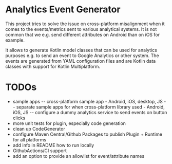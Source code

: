 # Analytics Event Generator

This project tries to solve the issue on cross-platform misalignment when it comes to the events/metrics sent to various analytical systems.
It is not common that we e.g. send different attributes on Android than on iOS for example.

It allows to generate Kotlin model classes that can be used for analytics purposes e.g. to send
an event to Google Analytics or other system. The events are generated from YAML configuration files
and are Kotlin data classes with support for Kotlin Multiplatform.

# TODOs

- sample apps
  -- cross-platform sample app - Android, iOS, desktop, JS
  -- separate sample apps for when cross-platform library used - Android, iOS, JS
  -- configure a dummy analytics service to send events on button clicks
- more unit tests for plugin, especially code generation
- clean up CodeGenerator
- configure Maven Central/Github Packages to publish Plugin + Runtime for all platforms
- add info in README how to run locally
- GithubActions/CI support
- add an option to provide an allowlist for event/attribute names

